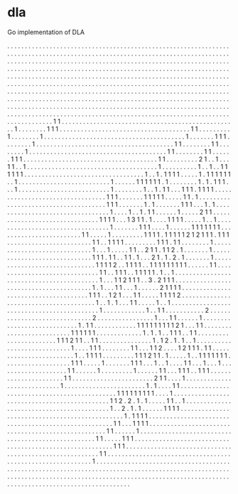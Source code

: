 dla
===

Go implementation of DLA

. . . . . . . . . . . . . . . . . . . . . . . . . . . . . . . . . . . . . . . . . . . . . . . . . . . . . . . . . . . .
. . . . . . . . . . . . . . . . . . . . . . . . . . . . . . . . . . . . . . . . . . . . . . . . . . . . . . . . . . . .
. . . . . . . . . . . . . . . . . . . . . . . . . . . . . . . . . . . . . . . . . . . . . . . . . . . . . . . . . . . .
. . . . . . . . . . . . . . . . . . . . . . . . . . . . . . . . . . . . . . . . . . . . . . . . . . . . . . . . . . . .
. . . . . . . . . . . . . . . . . . . . . . . . . . . . . . . . . . . . . . . . . . . . . . . . . . . . . . . . . . . .
. . . . . . . . . . . . . . . . . . . . . . . . . . . . . . . . . . . . . . . . . . . . . . . . . . . . . . . . . . . .
. . . . . . . . . . . . . . . . . . . . . . . . . . . . . . . . . . . . . . . . . . . . . . . . . . . . . . . . . . . .
. . . . . . . . . . . . . . . . . . . . . . . . . . . . . . . . . . . . . . . . . . . . . . . . . . . . . . . . . . . .
. . . . . . . . . . . . . . . . . . . . . . . . . . . . . . . . . . . . . . . . . . . . . . . . . . . . . . . . . . . .
. . . . . . . . . . . . . . . . . . . . . . . . . . . . . . . . . . . . . . . . . . . . . . . . . . . . . . . . . . . .
. . . . . . . . . . . . . . . . . . . . . . . . . . . . . . . . . . . . . . . . . . . 1 1 . . . . . . . . . . . . . . .
. . . . . . . . . . . . . . . . . . . . . . . . . . . . . . . . . . . 1 . . . . . . . . 1 1 1 . . . . . . . . . . . . .
. . . . . . . . . . . . . . . . . . . . . . . . 1 1 . . . . . . . . . 1 . . . . . . . . 1 . . . . . . . . . . . . . . .
. . . . . . . . . . . . . . . . . . . . . . . . . 1 . . . . . . . 1 1 1 . . . . . . . . 1 . . . . . . . . . . . . . . .
. . . . . . . . . . . . . . . . . . . . . . . . 1 1 . . . . . . . . 1 1 . . . . . . . . 1 . . . . . . . . . . . . . . .
. . . . . . . . . . . . . . . . . . . . . . . . 1 1 . . . . . . . . 1 1 . . . . . . 1 1 1 . . . . . . . . . . . . . . .
. . . . . . . . . . . . . . . . . . . . . . . 1 1 . . . . . . . . . 2 1 . . 1 . . . 1 1 . . 1 . . . . . . . . . . . . .
. . . . . . . . . . . . . . . . . . . . . . . . 1 . . . . . . . . . . 1 . . 1 . . 1 1 1 1 1 1 . . . . . . . . . . . . .
. . . . . . . . . . . . . . . . . . . . . 1 . . 1 . 1 1 1 1 . . . . . 1 . 1 1 1 1 1 1 . . 1 . . . . . . . . . . . . . .
. . . . . . . . . . . . 1 . . . . . . 1 1 1 1 1 1 . 1 . . . . . . . . 1 . 1 . 1 1 1 . . . 1 . . . . . . . . . . . . . .
. . . . . . . . . . . . 1 . . . . . . . . 1 . . 1 . 1 1 . . . 1 1 1 . 1 1 1 1 . . . . . . . . . . . . . . . . . . . . .
. . . . . . . . . . . . 1 1 1 . . . . . . . 1 1 1 1 1 . . . . . 1 1 . 1 . . . . . . . . . . . . . . . . . . . . . . . .
. . . . . . . . . . . . . 1 1 1 . . . . . . . 1 . 1 . . . . . . . 1 1 1 . . . 1 . 1 . . . . . . . . . . . . . . . . . .
. . . . . . . . . . . . . . . 1 . . . . 1 . . 1 . 1 1 . . . . . . 1 . . . . . 2 1 1 . . . . . . . . . . . . . . . . . .
. . . . . . . . . . . . . 1 1 1 1 . . . 1 3 1 1 . 1 . . . . 1 1 1 1 . . . . . 1 . . 1 . . . . . . . . . . . . . . . . .
. . . . . . . . . . . . . . . . 1 . . . . . . . 1 1 1 . . . . 1 . . . . . . 1 1 1 1 1 1 1 . . . . . . . . . . . . . . .
. . . . . . . . . 1 1 . . . . . 1 . . . . . . . . . 1 1 1 1 . 1 1 1 1 1 2 1 2 1 1 1 . 1 1 1 . . . . . . . . . . . . . .
. . . . . . . . . . 1 1 . . 1 1 1 1 . . . . . . . . . 1 1 1 . 1 1 . . . . . . . . 1 . . . . . . . . . . . . . . . . . .
. . . . . . . . . . . 1 . . . 1 . . . . . 1 1 . . 2 1 1 . 1 1 2 . 1 . . . . . . . 1 . . . . . . . . . . . . . . . . . .
. . . . . . . . . . . 1 1 1 . 1 1 . . 1 1 . 1 . . . 2 1 . 1 . 2 . 1 . . . . . . . 1 . . . . . . . . . . . . . . . . . .
. . . . . . . . . . . . 1 1 1 1 2 . . 1 1 1 1 . . 1 1 1 1 1 1 1 1 1 . . . . . . 1 1 . . . . . . . . . . . . . . . . . .
. . . . . . . . . . . . 1 1 . . 1 1 1 . . 1 1 1 1 1 . 1 . . 1 . . . . . . . . . . . . . . . . . . . . . . . . . . . . .
. . . . . . . . . . . . . 1 . . . 1 1 2 1 1 1 . . 3 . 2 1 1 1 . . . . . . . . . . . . . . . . . . . . . . . . . . . . .
. . . . . . . . . . . 1 . 1 . . . 1 1 . . . 1 . . . . . . 2 1 1 1 1 . . . . . . . . . . . . . . . . . . . . . . . . . .
. . . . . . . . . . . 1 1 1 . . 1 2 1 . . . 1 1 . . . . . 1 1 1 1 2 . . . . . . . . . . . . . . . . . . . . . . . . . .
. . . . . . . . . . . . . 1 . . 1 . 1 . . . 1 1 . . . . . 1 . . 1 . . . . . . . . . . . . . . . . . . . . . . . . . . .
. . . . . . . . . . . . . . . . 1 . . . . . . . . . . . . 1 . . 1 1 . . . . . . . . . . . 2 . . . . . . . . . . . . . .
. . . . . . . . . . . . . . . . 2 . . . . . . . . . . . . . . . . 1 . . . 1 1 . . . . . . 1 . . . . . . . . . . . . . .
. . . . . . . . . . . . . . 1 . 1 1 . . . . . . . . . . . . 1 1 1 1 1 1 1 1 1 2 1 . . . 1 1 . . . . . . . . . . . . . .
. . . . . . . . . . . . 1 1 1 1 1 1 . . . . . . . . . . . . . 1 . 1 . 1 . . 1 1 1 . . 1 1 . . . . . . . . . . . . . . .
. . . . . . . . 1 1 1 2 1 1 . . 1 1 . . . . . . . . . . . . . . . 1 . 1 2 . 1 . 1 . . 1 . . . . . . . . . . . . . . . .
. . . . . . . . . . . . 1 . . . . 1 1 1 . . . . . . . . 1 1 . . . 1 1 2 . . . . 1 2 1 1 1 . 1 1 . . . . . . . . . . . .
. . . . . . . . . . . . 1 . . 1 1 1 1 . . . . . . . . . 1 1 1 2 1 1 . 1 . . . . . 1 . . 1 1 1 1 1 1 1 . . . . . . . . .
. . . . . . . . . . 1 1 1 . . . . . 1 . . . . . . . 1 1 1 . . . 1 . . 1 . . . . 1 1 . . . 1 . . . 1 . . . . . . . . . .
. . . . . . . . . . 1 1 . . . . . . 1 . . . . . . . . . 1 . . . . . . 1 1 . . . 1 1 1 . . 1 1 1 . . . . . . . . . . . .
. . . . . . . . . . 1 1 . . . . . . . . . . . . . . . . . . . . . . . 2 1 1 . . . . 1 . . . . . . . . . . . . . . . . .
. . . . . . . . . . . 1 . . . . . . . . . . . . . . . . . . . . . . . 1 . 1 . . . . 1 1 . . . . . . . . . . . . . . . .
. . . . . . . . . . . . . . . . . . . . . . . . . . . . . 1 1 1 1 1 1 1 1 1 . . . . 1 . . . . . . . . . . . . . . . . .
. . . . . . . . . . . . . . . . . . . . . . . . . . . . 1 1 2 . 2 . 1 . 1 . . . . . 1 1 . . 1 . . . . . . . . . . . . .
. . . . . . . . . . . . . . . . . . . . . . . . . . . . . 1 . . 2 . 1 . 1 . . . . . . 1 1 1 1 . . . . . . . . . . . . .
. . . . . . . . . . . . . . . . . . . . . . . . . . . . . . . . . . 1 . 1 1 1 1 . . . . . . . . . . . . . . . . . . . .
. . . . . . . . . . . . . . . . . . . . . . . . . . . . . . . . . 1 1 . . . 1 1 1 1 . . . . . . . . . . . . . . . . . .
. . . . . . . . . . . . . . . . . . . . . . . . . . . . . . . . . 1 1 . . . . . . 1 . . . . . . . . . . . . . . . . . .
. . . . . . . . . . . . . . . . . . . . . . . . . . . . . . . . . 1 1 . . . . . 1 1 1 . . . . . . . . . . . . . . . . .
. . . . . . . . . . . . . . . . . . . . . . . . . . . . . . . . . . . . . . . . 1 1 1 . . . . . . . . . . . . . . . . .
. . . . . . . . . . . . . . . . . . . . . . . . . . . . . . . . . . . . . . . 1 1 . . . . . . . . . . . . . . . . . . .
. . . . . . . . . . . . . . . . . . . . . . . . . . . . . . . . . . . . . . . . 1 . . . . . . . . . . . . . . . . . . .
. . . . . . . . . . . . . . . . . . . . . . . . . . . . . . . . . . . . . . . . . . . . . . . . . . . . . . . . . . . .
. . . . . . . . . . . . . . . . . . . . . . . . . . . . . . . . . . . . . . . . . . . . . . . . . . . . . . . . . . . .
. . . . . . . . . . . . . . . . . . . . . . . . . . . . . . . . . . . . . . . . . . . . . . . . . . . . . . . . . . . .

